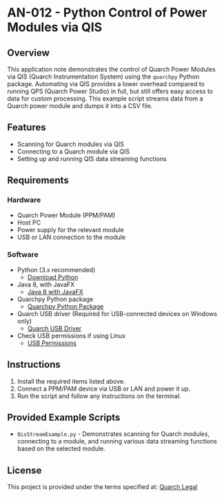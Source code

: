 # AN-012 - Python Control of Power Modules via QIS

## Overview
This application note demonstrates the control of Quarch Power Modules via QIS (Quarch Instrumentation System) using the `quarchpy` Python package. Automating via QIS provides a lower overhead compared to running QPS (Quarch Power Studio) in full, but still offers easy access to data for custom processing. This example script streams data from a Quarch power module and dumps it into a CSV file.

## Features
- Scanning for Quarch modules via QIS
- Connecting to a Quarch module via QIS
- Setting up and running QIS data streaming functions

## Requirements

### Hardware
- Quarch Power Module (PPM/PAM)
- Host PC
- Power supply for the relevant module
- USB or LAN connection to the module

### Software
- Python (3.x recommended)
  - [Download Python](https://www.python.org/downloads/)
- Java 8, with JavaFX
  - [Java 8 with JavaFX](https://quarch.com/support/faqs/java/)
- Quarchpy Python package
  - [Quarchpy Python Package](https://quarch.com/products/quarchpy-python-package/)
- Quarch USB driver (Required for USB-connected devices on Windows only)
  - [Quarch USB Driver](https://quarch.com/downloads/drivers/)
- Check USB permissions if using Linux
  - [USB Permissions](https://quarch.com/support/faqs/usb/)

## Instructions

1. Install the required items listed above.
2. Connect a PPM/PAM device via USB or LAN and power it up.
3. Run the script and follow any instructions on the terminal.

## Provided Example Scripts

- `QisStreamExample.py` - Demonstrates scanning for Quarch modules, connecting to a module, and running various data streaming functions based on the selected module.

## License
This project is provided under the terms specified at:
[Quarch Legal](https://quarch.com/legal/)